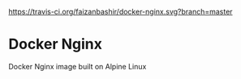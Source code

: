 https://travis-ci.org/faizanbashir/docker-nginx.svg?branch=master

# Docker Nginx #

Docker Nginx image built on Alpine Linux
